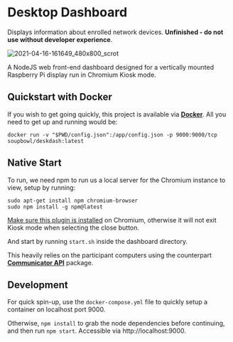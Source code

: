 # Desktop Dashboard
Displays information about enrolled network devices. **Unfinished - do not use without developer experience**.

![2021-04-16-161649_480x800_scrot](https://user-images.githubusercontent.com/11209477/115046438-5962d400-9ecf-11eb-88ef-f7982495bb94.png)

A NodeJS web front-end dashboard designed for a vertically mounted Raspberry Pi display run in Chromium Kiosk mode.

## Quickstart with Docker

If you wish to get going quickly, this project is available via **[Docker][docker]**. All you need to get up and running would be:

```
docker run -v "$PWD/config.json":/app/config.json -p 9000:9000/tcp soupbowl/deskdash:latest
```

## Native Start

To run, we need npm to run us a local server for the Chromium instance to view, setup by running:

```
sudo apt-get install npm chromium-browser
sudo npm install -g npm@latest
```
[Make sure this plugin is installed][kioskexit] on Chromium, otherwise it will not exit Kiosk mode when selecting the close button.

And start by running `start.sh` inside the dashboard directory.

This heavily relies on the participant computers using the counterpart **[Communicator API][comm]** package.

## Development
For quick spin-up, use the `docker-compose.yml` file to quickly setup a container on localhost port 9000.

Otherwise, `npm install` to grab the node dependencies before continuing, and then run `npm start`. Accessible via http://localhost:9000.

[comm]: https://github.com/soup-bowl/deskdash-communicator
[docker]: https://hub.docker.com/r/soupbowl/deskdash
[kioskexit]: https://chrome.google.com/webstore/detail/exit-kiosk/oickijkfojmeggjbbhajnpjapbkippen
